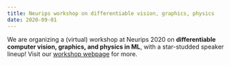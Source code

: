 ```yaml
---
title: Neurips workshop on differentiable vision, graphics, physics
date: 2020-09-01
---
```


We are organizing a (virtual) workshop at Neurips 2020 on **differentiable computer vision, graphics, and physics in ML**, with a star-studded speaker lineup! Visit our [workshop webpage](https://montrealrobotics.ca/diffcvgp/) for more.
